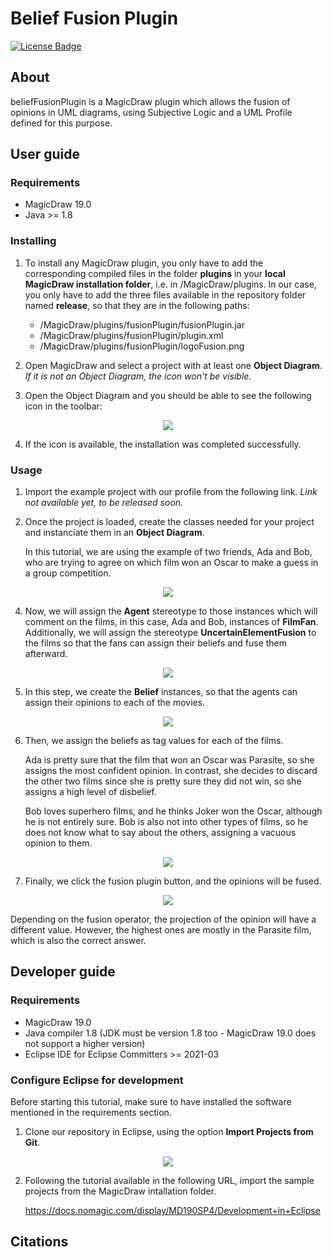 Belief Fusion Plugin
======
[![License Badge](https://img.shields.io/badge/license-EPL%202.0-brightgreen.svg)](https://opensource.org/licenses/EPL-2.0)

## About

beliefFusionPlugin is a MagicDraw plugin which allows the fusion of opinions in UML diagrams, using Subjective Logic and a UML Profile defined for this purpose.

## User guide

### Requirements

- MagicDraw 19.0
- Java >= 1.8


### Installing 

1. To install any MagicDraw plugin, you only have to add the corresponding compiled files in the folder **plugins** in your **local MagicDraw installation folder**, i.e. in /MagicDraw/plugins. In our case, you only have to add the three files available in the repository folder named **release**, so that they are in the following paths:

    - /MagicDraw/plugins/fusionPlugin/fusionPlugin.jar
    - /MagicDraw/plugins/fusionPlugin/plugin.xml
    - /MagicDraw/plugins/fusionPlugin/logoFusion.png

2. Open MagicDraw and select a project with at least one **Object Diagram**. _If it is not an Object Diagram, the icon won't be visible._
3. Open the Object Diagram and you should be able to see the following icon in the toolbar:

<div align="center"><img src="https://user-images.githubusercontent.com/26405870/118785217-f038fc80-b890-11eb-870d-452a527cafcb.png"/></div>

4. If the icon is available, the installation was completed successfully.

### Usage

1. Import the example project with our profile from the following link. _Link not available yet, to be released soon._
2. Once the project is loaded, create the classes needed for your project and instanciate them in an **Object Diagram**. 

    In this tutorial, we are using the example of two friends, Ada and Bob, who are trying to agree on which film won an Oscar to make a guess in a group competition.

<div align="center"><img src="https://user-images.githubusercontent.com/26405870/118788630-422f5180-b894-11eb-8acb-aaf37e28d552.png"/></div>

4. Now, we will assign the **Agent** stereotype to those instances which will comment on the films, in this case, Ada and Bob, instances of **FilmFan**. Additionally, we will assign the stereotype **UncertainElementFusion** to the films so that the fans can assign their beliefs and fuse them afterward.

<div align="center"><img src="https://user-images.githubusercontent.com/26405870/118797220-a3f3b980-b89c-11eb-8e00-9bd9d164a0d0.png"/></div>

5. In this step, we create the **Belief** instances, so that the agents can assign their opinions to each of the movies.

<div align="center"><img src="https://user-images.githubusercontent.com/26405870/118797526-f8973480-b89c-11eb-81a2-b41e45251e17.png"/></div>

6. Then, we assign the beliefs as tag values for each of the films.

    Ada is pretty sure that the film that won an Oscar was Parasite, so she assigns the most confident opinion. In contrast, she decides to discard the other two films since she is pretty sure they did not win, so she assigns a high level of disbelief. 

    Bob loves superhero films, and he thinks Joker won the Oscar, although he is not entirely sure. Bob is also not into other types of films, so he does not know what to say about the others, assigning a vacuous opinion to them.

<div align="center"><img src="https://user-images.githubusercontent.com/26405870/118797921-5a579e80-b89d-11eb-93da-e21817ead0a2.png"/></div>

7. Finally, we click the fusion plugin button, and the opinions will be fused.

<div align="center"><img src="https://user-images.githubusercontent.com/26405870/118798233-b6222780-b89d-11eb-947a-aa89916be134.png"/></div>

Depending on the fusion operator, the projection of the opinion will have a different value. However, the highest ones are mostly in the Parasite film, which is also the correct answer.

## Developer guide

### Requirements

- MagicDraw 19.0
- Java compiler 1.8 (JDK must be version 1.8 too - MagicDraw 19.0 does not support a higher version)
- Eclipse IDE for Eclipse Committers >= 2021-03

### Configure Eclipse for development

Before starting this tutorial, make sure to have installed the software mentioned in the requirements section.

1. Clone our repository in Eclipse, using the option **Import Projects from Git**.

<div align="center"><img src="https://user-images.githubusercontent.com/26405870/118799434-0483f600-b89f-11eb-8481-dcd6e8ee32f3.png"/></div>

2. Following the tutorial available in the following URL, import the sample projects from the MagicDraw intallation folder.

    https://docs.nomagic.com/display/MD190SP4/Development+in+Eclipse

## Citations

